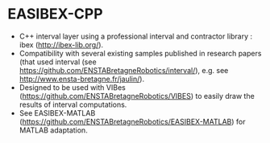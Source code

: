 EASIBEX-CPP
==============
- C++ interval layer using a professional interval and contractor library : ibex (http://ibex-lib.org/). 
- Compatibility with several existing samples published in research papers (that used interval (see https://github.com/ENSTABretagneRobotics/interval/), e.g. see http://www.ensta-bretagne.fr/jaulin/).
- Designed to be used with VIBes (https://github.com/ENSTABretagneRobotics/VIBES) to easily draw the results of interval computations.
- See EASIBEX-MATLAB (https://github.com/ENSTABretagneRobotics/EASIBEX-MATLAB) for MATLAB adaptation.
